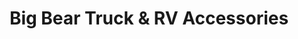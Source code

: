 ---
title: "Big Bear Truck & RV Accessories"
url: /fostoria/big-bear-truck-und-rv-accessories/
shop: Allgemein
---